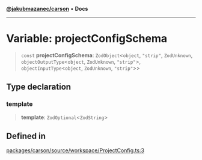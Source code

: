 [**@jakubmazanec/carson**](../README.md) • **Docs**

---

# Variable: projectConfigSchema

> `const` **projectConfigSchema**: `ZodObject`\<`object`, `"strip"`, `ZodUnknown`,
> `objectOutputType`\<`object`, `ZodUnknown`, `"strip"`\>, `objectInputType`\<`object`,
> `ZodUnknown`, `"strip"`\>\>

## Type declaration

### template

> **template**: `ZodOptional`\<`ZodString`\>

## Defined in

[packages/carson/source/workspace/ProjectConfig.ts:3](https://github.com/jakubmazanec/tools/blob/2afd81e4680434017b6f838733fd5ccd928cec42/packages/carson/source/workspace/ProjectConfig.ts#L3)
